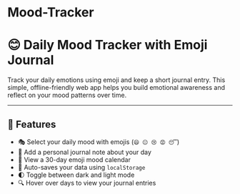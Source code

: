 # Mood-Tracker

# 😊 Daily Mood Tracker with Emoji Journal

Track your daily emotions using emoji and keep a short journal entry. This simple, offline-friendly web app helps you build emotional awareness and reflect on your mood patterns over time.

---

## 🌟 Features

- 🎭 Select your daily mood with emojis (`😄 😐 😢 😡 😴`)
- 📝 Add a personal journal note about your day
- 📅 View a 30-day emoji mood calendar
- 💾 Auto-saves your data using `localStorage`
- 🌓 Toggle between dark and light mode
- 🔍 Hover over days to view your journal entries



